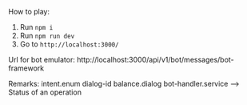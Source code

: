 How to play:

1. Run `npm i`
2. Run `npm run dev`
3. Go to `http://localhost:3000/`

Url for bot emulator: http://localhost:3000/api/v1/bot/messages/bot-framework

Remarks:
intent.enum
dialog-id
balance.dialog
bot-handler.service --> Status of an operation
